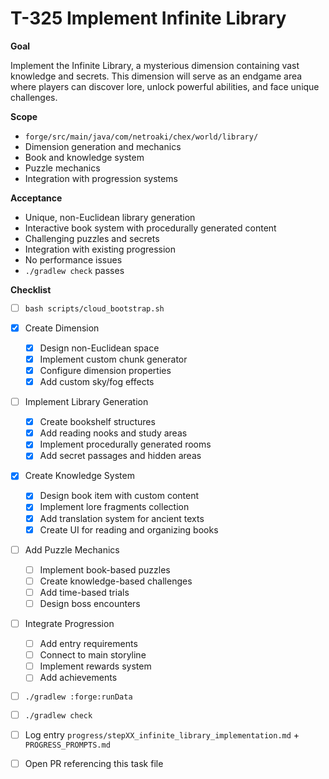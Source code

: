 # T-325 Implement Infinite Library

**Goal**

Implement the Infinite Library, a mysterious dimension containing vast knowledge and secrets. This dimension will serve as an endgame area where players can discover lore, unlock powerful abilities, and face unique challenges.

**Scope**

- `forge/src/main/java/com/netroaki/chex/world/library/`
- Dimension generation and mechanics
- Book and knowledge system
- Puzzle mechanics
- Integration with progression systems

**Acceptance**

- Unique, non-Euclidean library generation
- Interactive book system with procedurally generated content
- Challenging puzzles and secrets
- Integration with existing progression
- No performance issues
- `./gradlew check` passes

**Checklist**

- [ ] `bash scripts/cloud_bootstrap.sh`
- [x] Create Dimension

  - [x] Design non-Euclidean space
  - [x] Implement custom chunk generator
  - [x] Configure dimension properties
  - [x] Add custom sky/fog effects

- [ ] Implement Library Generation

  - [x] Create bookshelf structures
  - [x] Add reading nooks and study areas
  - [x] Implement procedurally generated rooms
  - [x] Add secret passages and hidden areas

- [x] Create Knowledge System

  - [x] Design book item with custom content
  - [x] Implement lore fragments collection
  - [x] Add translation system for ancient texts
  - [x] Create UI for reading and organizing books

- [ ] Add Puzzle Mechanics

  - [ ] Implement book-based puzzles
  - [ ] Create knowledge-based challenges
  - [ ] Add time-based trials
  - [ ] Design boss encounters

- [ ] Integrate Progression

  - [ ] Add entry requirements
  - [ ] Connect to main storyline
  - [ ] Implement rewards system
  - [ ] Add achievements

- [ ] `./gradlew :forge:runData`
- [ ] `./gradlew check`
- [ ] Log entry `progress/stepXX_infinite_library_implementation.md` + `PROGRESS_PROMPTS.md`
- [ ] Open PR referencing this task file
